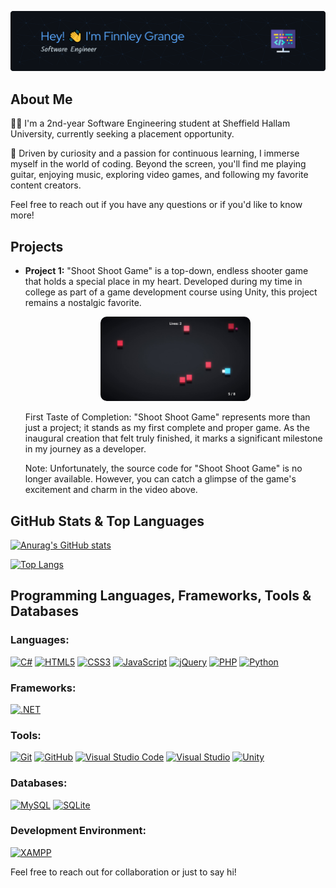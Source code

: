 ![Header](./finnleygrange.png)

## About Me

👨‍💻 I'm a 2nd-year Software Engineering student at Sheffield Hallam University, currently seeking a placement opportunity.

🌟 Driven by curiosity and a passion for continuous learning, I immerse myself in the world of coding. Beyond the screen, you'll find me playing guitar, enjoying music, exploring video games, and following my favorite content creators.

Feel free to reach out if you have any questions or if you'd like to know more!



## Projects
- **Project 1:** "Shoot Shoot Game" is a top-down, endless shooter game that holds a special place in my heart. Developed during my time in college as part of a game development course using Unity, this project remains a nostalgic favorite.

  <div style="text-align:center;">
    <a href="https://www.youtube.com/watch?v=9jYZqDkpeIw" target="_blank">
      <img src="shootshootgamethubmnail.jpg" alt="Shoot Shoot Game Video" style="width:50%; border-radius: 10px;">
    </a>
  </div>
  
  First Taste of Completion:
  "Shoot Shoot Game" represents more than just a project; it stands as my first complete and proper game. As the inaugural creation that felt truly finished, it marks a significant milestone in my journey as a developer.
  
  Note:
  Unfortunately, the source code for "Shoot Shoot Game" is no longer available. However, you can catch a glimpse of the game's excitement and charm in the video above.
  
  

## GitHub Stats & Top Languages

[![Anurag's GitHub stats](https://github-readme-stats.vercel.app/api?username=finnleygrange&theme=github_dark&rank_icon=github&card_width=450px&include_all_commits=true)](https://github.com/anuraghazra/github-readme-stats)

[![Top Langs](https://github-readme-stats.vercel.app/api/top-langs/?username=finnleygrange&theme=github_dark&card_width=450px)](https://github.com/anuraghazra/github-readme-stats)

## Programming Languages, Frameworks, Tools & Databases

### Languages:
[![C#](https://img.shields.io/badge/C%23-%23239120.svg?style=for-the-badge&logo=c-sharp&logoColor=white)](https://docs.microsoft.com/en-us/dotnet/csharp/)
[![HTML5](https://img.shields.io/badge/HTML5-%23E34F26.svg?style=for-the-badge&logo=html5&logoColor=white)](https://developer.mozilla.org/en-US/docs/Web/Guide/HTML/HTML5)
[![CSS3](https://img.shields.io/badge/CSS3-%231572B6.svg?style=for-the-badge&logo=css3&logoColor=white)](https://developer.mozilla.org/en-US/docs/Web/CSS)
[![JavaScript](https://img.shields.io/badge/JavaScript-%23323330.svg?style=for-the-badge&logo=javascript&logoColor=%23F7DF1E)](https://developer.mozilla.org/en-US/docs/Web/JavaScript)
[![jQuery](https://img.shields.io/badge/jQuery-%230769AD.svg?style=for-the-badge&logo=jquery&logoColor=white)](https://jquery.com/)
[![PHP](https://img.shields.io/badge/PHP-%23777BB4.svg?style=for-the-badge&logo=php&logoColor=white)](https://www.php.net/)
[![Python](https://img.shields.io/badge/Python-%2314354C.svg?style=for-the-badge&logo=python&logoColor=white)](https://www.python.org/)

### Frameworks:
[![.NET](https://img.shields.io/badge/.NET-%235C2D91.svg?style=for-the-badge&logo=.net&logoColor=white)](https://dotnet.microsoft.com/)

### Tools:
[![Git](https://img.shields.io/badge/Git-%23F05032.svg?style=for-the-badge&logo=git&logoColor=white)](https://git-scm.com/)
[![GitHub](https://img.shields.io/badge/GitHub-%23121011.svg?style=for-the-badge&logo=github&logoColor=white)](https://github.com/)
[![Visual Studio Code](https://img.shields.io/badge/VS%20Code-%23007ACC.svg?style=for-the-badge&logo=visual-studio-code&logoColor=white)](https://code.visualstudio.com/)
[![Visual Studio](https://img.shields.io/badge/Visual%20Studio-%235C2D91.svg?style=for-the-badge&logo=visual-studio&logoColor=white)](https://visualstudio.microsoft.com/)
[![Unity](https://img.shields.io/badge/Unity-%23000000.svg?style=for-the-badge&logo=unity&logoColor=white)](https://unity.com/)

### Databases:
[![MySQL](https://img.shields.io/badge/MySQL-%234479A1.svg?style=for-the-badge&logo=mysql&logoColor=white)](https://www.mysql.com/)
[![SQLite](https://img.shields.io/badge/SQLite-%2307405e.svg?style=for-the-badge&logo=sqlite&logoColor=white)](https://www.sqlite.org/)

### Development Environment:
[![XAMPP](https://img.shields.io/badge/XAMPP-%23FB7A24.svg?style=for-the-badge&logo=xampp&logoColor=white)](https://www.apachefriends.org/index.html)

Feel free to reach out for collaboration or just to say hi!
